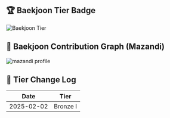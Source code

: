 ## 🏆 Baekjoon Tier Badge

![Baekjoon Tier](https://mazassumnida.wtf/api/v2/generate_badge?boj=lyn010913)

## 🌱 Baekjoon Contribution Graph (Mazandi)

![mazandi profile](http://mazandi.herokuapp.com/api?handle=lyn010913&theme=warm)

## 📜 Tier Change Log

| Date | Tier |
|------|------|
| 2025-02-02 | Bronze I |





